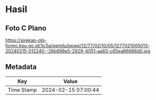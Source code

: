 # Hasil

## Foto C Plano

https://sirekap-obj-formc.kpu.go.id/3c5a/pemilu/ppwp/12/77/02/10/05/1277021005013-20240215-012240--26b698e5-2929-4051-aa83-c65ea66686d0.jpg


## Metadata

| Key        | Value               |
| ---------- | ------------------- |
| Time Stamp | 2024-02-15 07:00:44 |



